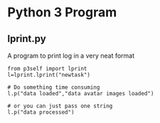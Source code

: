 # Python 3 Program

## lprint.py

A program to print log in a very neat format
````
from p3self import lprint
l=lprint.lprint("newtask")

# Do something time consuming
l.p("data loaded","data avatar images loaded")

# or you can just pass one string
l.p("data processed")
````
